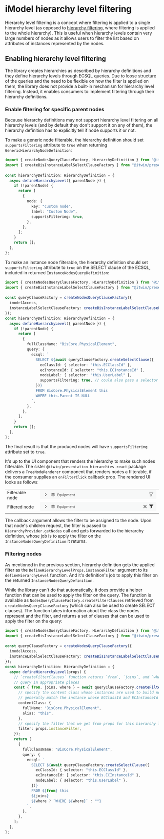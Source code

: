 # iModel hierarchy level filtering

Hierarchy level filtering is a concept where filtering is applied to a single hierarchy level (as opposed to [hierarchy filtering](../HierarchyFiltering.md), where filtering is applied to the whole hierarchy). This is useful when hierarchy levels contain very large numbers of nodes as it allows users to filter the list based on attributes of instances represented by the nodes.

## Enabling hierarchy level filtering

The library creates hierarchies as described by hierarchy definitions and they define hierarchy levels through ECSQL queries. Due to loose structure of the queries and the need to be flexible on how the filter is applied on them, the library does not provide a built-in mechanism for hierarchy level filtering. Instead, it enables consumers to implement filtering through their hierarchy definitions.

### Enable filtering for specific parent nodes

Because hierarchy definitions may not support hierarchy level filtering on all hierarchy levels (and by default they don't support it on any of them), the hierarchy definition has to explicitly tell if node supports it or not.

To make a generic node filterable, the hierarchy definition should set `supportsFiltering` attribute to `true` when returning `GenericHierarchyNodeDefinition`:

<!-- [[include: [Presentation.Hierarchies.HierarchyLevelFiltering.Imports, Presentation.Hierarchies.HierarchyLevelFiltering.GenericHierarchyNodeDefinition], ts]] -->
<!-- BEGIN EXTRACTION -->

```ts
import { createNodesQueryClauseFactory, HierarchyDefinition } from "@itwin/presentation-hierarchies";
import { createBisInstanceLabelSelectClauseFactory } from "@itwin/presentation-shared";

const hierarchyDefinition: HierarchyDefinition = {
  async defineHierarchyLevel({ parentNode }) {
    if (!parentNode) {
      return [
        {
          node: {
            key: "custom node",
            label: "Custom Node",
            supportsFiltering: true,
          },
        },
      ];
    }
    return [];
  },
};
```

<!-- END EXTRACTION -->

To make an instance node filterable, the hierarchy definition should set `supportsFiltering` attribute to `true` on the SELECT clause of the ECSQL, included in returned `InstanceNodesQueryDefinition`:

<!-- [[include: [Presentation.Hierarchies.HierarchyLevelFiltering.Imports, Presentation.Hierarchies.HierarchyLevelFiltering.InstanceNodesQueryDefinition], ts]] -->
<!-- BEGIN EXTRACTION -->

```ts
import { createNodesQueryClauseFactory, HierarchyDefinition } from "@itwin/presentation-hierarchies";
import { createBisInstanceLabelSelectClauseFactory } from "@itwin/presentation-shared";

const queryClauseFactory = createNodesQueryClauseFactory({
  imodelAccess,
  instanceLabelSelectClauseFactory: createBisInstanceLabelSelectClauseFactory({ classHierarchyInspector: imodelAccess }),
});
const hierarchyDefinition: HierarchyDefinition = {
  async defineHierarchyLevel({ parentNode }) {
    if (!parentNode) {
      return [
        {
          fullClassName: "BisCore.PhysicalElement",
          query: {
            ecsql: `
              SELECT ${await queryClauseFactory.createSelectClause({
                ecClassId: { selector: "this.ECClassId" },
                ecInstanceId: { selector: "this.ECInstanceId" },
                nodeLabel: { selector: "this.UserLabel" },
                supportsFiltering: true, // could also pass a selector to set this conditionally
              })}
              FROM BisCore.PhysicalElement this
              WHERE this.Parent IS NULL
            `,
          },
        },
      ];
    }
    return [];
  },
};
```

<!-- END EXTRACTION -->

The final result is that the produced nodes will have `supportsFiltering` attribute set to `true`.

It's up to the UI component that renders the hierarchy to make such nodes filterable. The sister `@itwin/presentation-hierarchies-react` package delivers a `TreeNodeRenderer` component that renders nodes a filterable, if the consumer supplies an `onFilterClick` callback prop. The rendered UI looks as follows:

|                 |                                                                            |
| --------------- | -------------------------------------------------------------------------- |
| Filterable node | ![Filterable node](../media/hierarchy-level-filtering-filterable-node.png) |
| Filtered node   | ![Filtered node](../media/hierarchy-level-filtering-filtered-node.png)     |

The callback argument allows the filter to be assigned to the node. Upon that node's children request, the filter is passed to `HierarchyProvider.getNodes` call and gets forwarded to the hierarchy definition, whose job is to apply the filter on the `InstanceNodesQueryDefinition` it returns.

### Filtering nodes

As mentioned in the previous section, hierarchy definition gets the applied filter as the `DefineHierarchyLevelProps.instanceFilter` argument to its `defineHierarchyLevel` function. And it's definition's job to apply this filter on the returned `InstanceNodesQueryDefinition`.

While the library can't do that automatically, it does provide a helper function that can be used to apply the filter on the query. The function is available as `NodesQueryClauseFactory.createFilterClauses` retrieved from `createNodesQueryClauseFactory` (which can also be used to create SELECT clauses). The function takes information about the class the nodes represent and the filter, and returns a set of clauses that can be used to apply the filter on the query:

<!-- [[include: [Presentation.Hierarchies.HierarchyLevelFiltering.Imports, Presentation.Hierarchies.HierarchyLevelFiltering.ApplyFilter], ts]] -->
<!-- BEGIN EXTRACTION -->

```ts
import { createNodesQueryClauseFactory, HierarchyDefinition } from "@itwin/presentation-hierarchies";
import { createBisInstanceLabelSelectClauseFactory } from "@itwin/presentation-shared";

const queryClauseFactory = createNodesQueryClauseFactory({
  imodelAccess,
  instanceLabelSelectClauseFactory: createBisInstanceLabelSelectClauseFactory({ classHierarchyInspector: imodelAccess }),
});
const hierarchyDefinition: HierarchyDefinition = {
  async defineHierarchyLevel(props) {
    // `createFilterClauses` function returns `from`, `joins`, and `where` clauses which need to be used in the
    // query in appropriate places
    const { from, joins, where } = await queryClauseFactory.createFilterClauses({
      // specify the content class whose instances are used to build nodes - this should
      // generally match the instance whose ECClassId and ECInstanceId are used in the SELECT clause
      contentClass: {
        fullName: "BisCore.PhysicalElement",
        alias: "this",
      },
      // specify the filter that we get from props for this hierarchy level
      filter: props.instanceFilter,
    });
    return [
      {
        fullClassName: "BisCore.PhysicalElement",
        query: {
          ecsql: `
            SELECT ${await queryClauseFactory.createSelectClause({
              ecClassId: { selector: "this.ECClassId" },
              ecInstanceId: { selector: "this.ECInstanceId" },
              nodeLabel: { selector: "this.UserLabel" },
            })}
            FROM ${from} this
            ${joins}
            ${where ? `WHERE ${where}` : ""}
          `,
        },
      },
    ];
  },
};
```

<!-- END EXTRACTION -->
